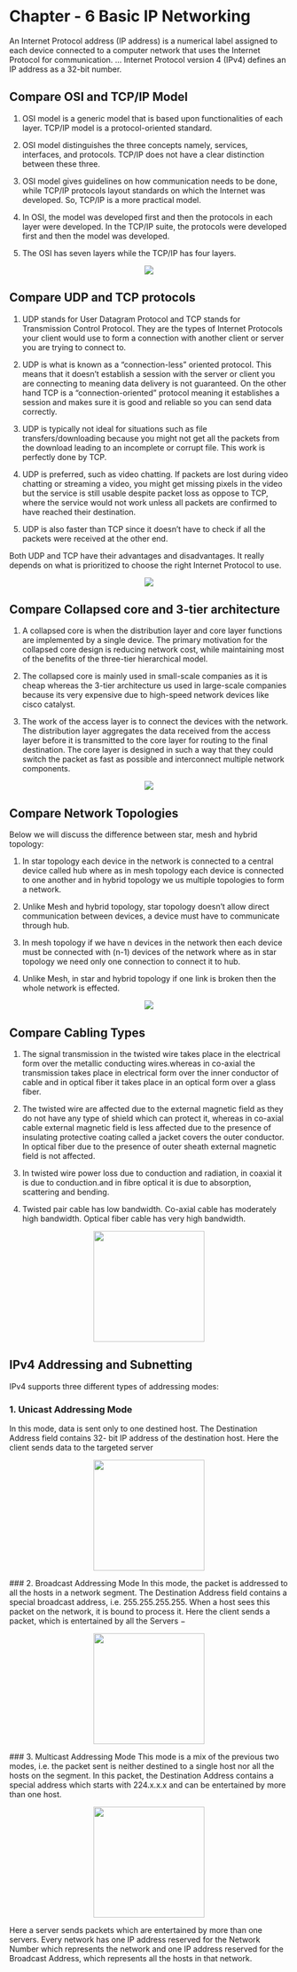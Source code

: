 # Chapter - 6 Basic IP Networking
An Internet Protocol address (IP address) is a numerical label assigned to each device connected to a computer network that uses the Internet Protocol for communication. ... Internet Protocol version 4 (IPv4) defines an IP address as a 32-bit number.

## Compare OSI and TCP/IP Model

1. OSI model is a generic model that is based upon functionalities of each layer. TCP/IP model is a protocol-oriented standard.

1. OSI model distinguishes the three concepts namely, services, interfaces, and protocols. TCP/IP does not have a clear distinction between these three.
1. OSI model gives guidelines on how communication needs to be done, while TCP/IP protocols layout standards on which the Internet was developed. So, TCP/IP is a more practical model.
1. In OSI, the model was developed first and then the protocols in each layer were developed. In the TCP/IP suite, the protocols were developed first and then the model was developed.
1. The OSI has seven layers while the TCP/IP has four layers.

<p text align="center"><img src="https://www.tutorialspoint.com/assets/questions/images/45855-1531481367.png" height="" width=""></p>

## Compare UDP and TCP protocols
1. UDP stands for User Datagram Protocol and TCP stands for Transmission Control Protocol. They are the types of Internet Protocols your client would use to form a connection with another client or server you are trying to connect to. 

2. UDP is what is known as a “connection-less” oriented protocol. This means that it doesn’t establish a session with the server or client you are connecting to meaning data delivery is not guaranteed. On the other hand TCP is a “connection-oriented” protocol meaning it establishes a session and makes sure it is good and reliable so you can send data correctly.
3. UDP is typically not ideal for situations such as file transfers/downloading because you might not get all the packets from the download leading to an incomplete or corrupt file. This work is perfectly done by TCP. 
4. UDP is preferred, such as video chatting. If packets are lost during video chatting or streaming a video, you might get missing pixels in the video but the service is still usable despite packet loss as oppose to TCP, where the service would not work unless all packets are confirmed to have reached their destination.
5. UDP is also faster than TCP since it doesn’t have to check if all the packets were received at the other end.

Both UDP and TCP have their advantages and disadvantages. It really depends on what is prioritized to choose the right Internet Protocol to use.

<p text align="center"><img src="https://www.pluralsight.com/content/dam/pluralsight/resources/blog/2007/10/networking-basics-tcp-udp-tcpip-osi-models/wp/img/TCP7.jpg" height="" width=""></p>

## Compare Collapsed core and 3-tier architecture

1. A collapsed core is when the distribution layer and core layer functions are implemented by a single device. The primary motivation for the collapsed core design is reducing network cost, while maintaining most of the benefits of the three-tier hierarchical model.

2. The collapsed core is mainly used in small-scale companies as it is cheap whereas the 3-tier architecture us used in large-scale companies because its very expensive due to high-speed network devices like cisco catalyst.
3. The work of the access layer is to connect the devices with the network. The distribution layer aggregates the data received from the access layer before it is transmitted to the core layer for routing to the final destination. The core layer is designed in such a way that they could switch the packet as fast as possible and interconnect multiple network components.

<p text align="center"><img src="https://user-images.githubusercontent.com/54719422/93015902-da28bd00-f5da-11ea-9308-61384d73e6b0.png" height="" width=""></p>

## Compare Network Topologies
Below we will discuss the difference between star, mesh and hybrid topology:

1. In star topology each device in the network is connected to a central device called hub where as in mesh topology each device is connected to one another and in hybrid topology we us multiple topologies to form a network.

2. Unlike Mesh and hybrid topology, star topology doesn’t allow direct communication between devices, a device must have to communicate through hub.
3. In mesh topology if we have n devices in the network then each device must be connected with (n-1) devices of the network where as in star topology we need only one connection to connect it to hub. 
4. Unlike Mesh, in star and hybrid topology if one link is broken then the whole network is effected.

 <p text align="center"><img src="https://diffzi.com/wp-content/uploads/2018/11/star-topology-vs-mesh-topology-870x435.jpg" height="" width=""></p>

## Compare Cabling Types
1. The signal transmission in the twisted wire takes place in the electrical form over the metallic conducting wires.whereas in co-axial the transmission takes place in electrical form over the inner conductor of cable and in optical fiber it takes place in an optical form over a glass fiber.

2. The twisted wire are affected due to the external magnetic field as they do not have any type of shield which can protect it, whereas in co-axial cable external magnetic field is less affected due to the presence of insulating protective coating called a jacket  covers the outer conductor. In optical fiber due to the presence of outer sheath external magnetic field is not affected.
3. In twisted wire power loss due to conduction and radiation, in coaxial it is due to conduction.and in fibre optical it is due to absorption, scattering and bending.
4. Twisted pair cable has low bandwidth. Co-axial cable has moderately high bandwidth. Optical fiber cable has very high bandwidth.

 <p text align="center"><img src="https://user-images.githubusercontent.com/54719422/93051458-21b65400-f682-11ea-8512-c8b9011502b9.jpg" height="200" width=""></p>

## IPv4 Addressing and Subnetting
IPv4 supports three different types of addressing modes:

### 1. Unicast Addressing Mode
In this mode, data is sent only to one destined host. The Destination Address field contains 32- bit IP address of the destination host. Here the client sends data to the targeted server

 <p text align="center"><img src="https://www.tutorialspoint.com/ipv4/images/unicast_addressing.jpg" height="200" width=""></p>
### 2. Broadcast Addressing Mode
In this mode, the packet is addressed to all the hosts in a network segment. The Destination Address field contains a special broadcast address, i.e. 255.255.255.255. When a host sees this packet on the network, it is bound to process it. Here the client sends a packet, which is entertained by all the Servers −

 <p text align="center"><img src="https://www.tutorialspoint.com/ipv4/images/broadcast_addressing.jpg" height="200" width=""></p>
### 3. Multicast Addressing Mode
This mode is a mix of the previous two modes, i.e. the packet sent is neither destined to a single host nor all the hosts on the segment. In this packet, the Destination Address contains a special address which starts with 224.x.x.x and can be entertained by more than one host.

 <p text align="center"><img src="https://www.tutorialspoint.com/ipv4/images/multicast_addressing.jpg" height="200" width=""></p>
Here a server sends packets which are entertained by more than one servers. Every network has one IP address reserved for the Network Number which represents the network and one IP address reserved for the Broadcast Address, which represents all the hosts in that network.

